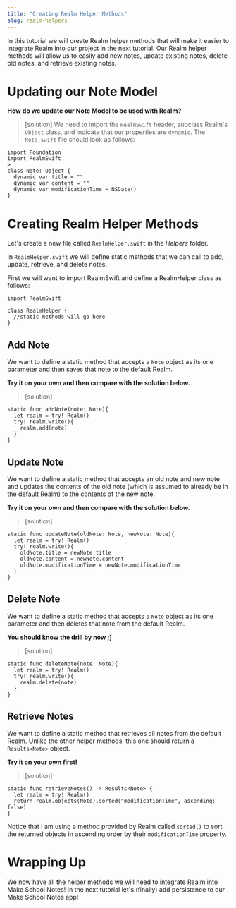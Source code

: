 ```yaml
---
title: "Creating Realm Helper Methods"
slug: realm-helpers
---
```


In this tutorial we will create Realm helper methods that will make it easier to integrate Realm into our project in the next tutorial. Our Realm helper methods will allow us to easily add new notes, update existing notes, delete old notes, and retrieve existing notes.

# Updating our Note Model

**How do we update our Note Model to be used with Realm?**

> [solution]
We need to import the `RealmSwift` header, subclass Realm's `Object` class, and indicate that our properties are `dynamic`. The `Note.swift` file should look as follows:
>
```
import Foundation
import RealmSwift
>
class Note: Object {
  dynamic var title = ""
  dynamic var content = ""
  dynamic var modificationTime = NSDate()
}
```

# Creating Realm Helper Methods

Let's create a new file called `RealmHelper.swift` in the *Helpers* folder.

In `RealmHelper.swift` we will define static methods that we can call to add, update, retrieve, and delete notes.

First we will want to import RealmSwift and define a RealmHelper class as follows:

```
import RealmSwift

class RealmHelper {
  //static methods will go here
}
```

## Add Note

We want to define a static method that accepts a `Note` object as its one parameter and then saves that note to the default Realm.

**Try it on your own and then compare with the solution below.**

> [solution]
```
static func addNote(note: Note){
  let realm = try! Realm()
  try! realm.write(){
    realm.add(note)
  }
}
```

## Update Note

We want to define a static method that accepts an old note and new note and updates the contents of the old note (which is assumed to already be in the default Realm) to the contents of the new note.

**Try it on your own and then compare with the solution below.**

> [solution]
```
static func updateNote(oldNote: Note, newNote: Note){
  let realm = try! Realm()
  try! realm.write(){
    oldNote.title = newNote.title
    oldNote.content = newNote.content
    oldNote.modificationTime = newNote.modificationTime
  }
}
```

## Delete Note

We want to define a static method that accepts a `Note` object as its one parameter and then deletes that note from the default Realm.

**You should know the drill by now ;]**

> [solution]
```
static func deleteNote(note: Note){
  let realm = try! Realm()
  try! realm.write(){
    realm.delete(note)
  }
}
```

## Retrieve Notes

We want to define a static method that retrieves all notes from the default Realm. Unlike the other helper methods, this one should return a `Results<Note>` object.

**Try it on your own first!**

> [solution]

```
static func retrieveNotes() -> Results<Note> {
  let realm = try! Realm()
  return realm.objects(Note).sorted("modificationTime", ascending: false)
}
```

Notice that I am using a method provided by Realm called `sorted()` to sort the returned objects in ascending order by their `modificationTime` property.

# Wrapping Up

We now have all the helper methods we will need to integrate Realm into Make School Notes! In the next tutorial let's (finally) add persistence to our Make School Notes app!
